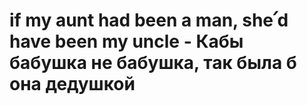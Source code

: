 # if my aunt had been a man, she՛d have been my uncle - Кабы бабушка не бабушка, так была б она дедушкой
